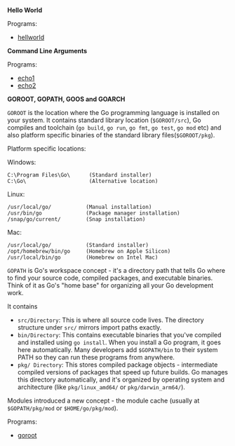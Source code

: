 **Hello World**

Programs:

- [hellworld](./helloworld/main.go)

**Command Line Arguments**

Programs:

- [echo1](./echo1/main.go)
- [echo2](./echo2/main.go)

**GOROOT, GOPATH, GOOS and GOARCH**

`GOROOT` is the location where the Go programming language is installed on your system. It contains standard library location (`$GOROOT/src`), Go compiles and toolchain (`go build`, `go run`, `go fmt`, `go test`, `go mod` etc) and also platform specific binaries of the standard library files(`$GOROOT/pkg`).

Platform specific locations:

Windows:

```
C:\Program Files\Go\      (Standard installer)
C:\Go\                    (Alternative location)
```

Linux:

```
/usr/local/go/           (Manual installation)
/usr/bin/go              (Package manager installation)
/snap/go/current/        (Snap installation)
```

Mac:

```
/usr/local/go/           (Standard installer)
/opt/homebrew/bin/go     (Homebrew on Apple Silicon)
/usr/local/bin/go        (Homebrew on Intel Mac)
```

`GOPATH` is Go's workspace concept - it's a directory path that tells Go where to find your source code, compiled packages, and executable binaries. Think of it as Go's "home base" for organizing all your Go development work.

It contains

- `src/Directory`: This is where all source code lives. The directory structure under `src/` mirrors import paths exactly.
- `bin/Directory`: This contains executable binaries that you've compiled and installed using `go install`. When you install a Go program, it goes here automatically. Many developers add `$GOPATH/bin` to their system PATH so they can run these programs from anywhere.
- `pkg/ Directory`: This stores compiled package objects - intermediate compiled versions of packages that speed up future builds. Go manages this directory automatically, and it's organized by operating system and architecture (like `pkg/linux_amd64/` or `pkg/darwin_arm64/`).

Modules introduced a new concept - the module cache (usually at `$GOPATH/pkg/mod` or `$HOME/go/pkg/mod`).

Programs:

- [goroot](./goroot/main.go)
